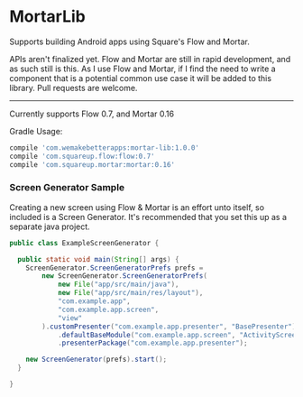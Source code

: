 MortarLib
=========

Supports building Android apps using Square's Flow and Mortar.

APIs aren't finalized yet. Flow and Mortar are still in rapid development, and as such still is this. As I use Flow and Mortar, if I find the need to write a component that is a potential common use case it will be added to this library. Pull requests are welcome.

<hr />

Currently supports Flow 0.7, and Mortar 0.16

Gradle Usage:
```groovy
compile 'com.wemakebetterapps:mortar-lib:1.0.0'
compile 'com.squareup.flow:flow:0.7'
compile 'com.squareup.mortar:mortar:0.16'
```

### Screen Generator Sample

Creating a new screen using Flow & Mortar is an effort unto itself, so included is a Screen Generator. It's recommended that you set this up as a separate java project.

```java
public class ExampleScreenGenerator {

  public static void main(String[] args) {
    ScreenGenerator.ScreenGeneratorPrefs prefs =
        new ScreenGenerator.ScreenGeneratorPrefs(
            new File("app/src/main/java"),
            new File("app/src/main/res/layout"),
            "com.example.app",
            "com.example.app.screen",
            "view"
        ).customPresenter("com.example.app.presenter", "BasePresenter")
            .defaultBaseModule("com.example.app.screen", "ActivityScreen.Module")
            .presenterPackage("com.example.app.presenter");

    new ScreenGenerator(prefs).start();
  }

}
```
